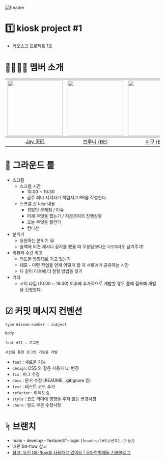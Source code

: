 ![header](https://capsule-render.vercel.app/api?type=waving&height=200&section=header&text=Kiosk%20Project%201조&color=gradient)

# 1️⃣ kiosk project #1

- 키오스크 프로젝트 1조

# 👨‍👩‍👧‍👦 멤버 소개

| <img src="https://avatars.githubusercontent.com/u/41321198?v=4" width="180" height="180"/> | <img src="https://avatars.githubusercontent.com/u/66981851?v=4" width="180" height="180"/> | <img src="https://avatars.githubusercontent.com/u/107015624?v=4" width="180" height="180"/> | <img src="https://avatars.githubusercontent.com/u/118447769?v=4" width="180" height="180"/> | <img src="https://avatars.githubusercontent.com/u/86359180?v=4" width="180" height="180"/> |
| :---: | :---: | :---: | :---: | :---: |
| [Jay (FE)](https://github.com/altmit) | [브루니 (BE)](https://github.com/23Yong) | [지구 (BE)](https://github.com/Ojeegu) | [takealook (BE)](https://github.com/takealook97) | [Ape (BE)](https://github.com/crtEvent) |

# 🤝 그라운드 룰

- 스크럼
    - 스크럼 시간
        - 10:00 ~ 10:30
        - 금주 최다 지각자가 책임지고 PR을 작성한다.
    - 스크럼 간 나눌 내용
        - 겪었던 문제점 / 이슈
        - 어제 무엇을 했는가 / 지금까지의 진행상황
        - 오늘 무엇을 할건가
        - 컨디션
- 분위기
    - 응원하는 분위기 😃
    - 슬랙에 의견 제시나 공지를 했을 때 무응답보다는 `이모지`라도 남겨주기!
- 리뷰와 주간 회고
    - 의도한 방향대로 가고 있는가
    - 데모 - 어떤 작업을 언제 어떻게 할 지 서로에게 공유하는 시간
    - 다 같이 이후에 더 잘할 방법을 찾기
- 기타
    - 코어 타임 (10:00 ~ 18:00) 이후에 추가적으로 개발할 경우 줌에 접속해 개발을 진행한다.

# ☑ 커밋 메시지 컨벤션
    
```text
type #issue-number : subject
    
body
```
```text
feat #21 : 로그인
    
세션을 통한 로그인 기능을 개발
```

- `feat` : 새로운 기능
- `design`: CSS 와 같은 사용자 UI 변경
- `fix` : 버그 수정
- `docs` : 문서 수정 (README, .gitignore 등)
- `test` : 테스트 코드 추가
- `refactor` : 리팩토링
- `style` : 코드 의미에 영향을 주지 않는 변경사항
- `chore` : 빌드 부분 수정사항

# ᛋ 브랜치

- main - develop - feature/#1-login (`feautre/[#이슈번호]-[기능]`)
- 배민 Git-flow 참고
- [참고: 우린 Git-flow를 사용하고 있어요 | 우아한형제들 기술블로그](https://techblog.woowahan.com/2553/)

